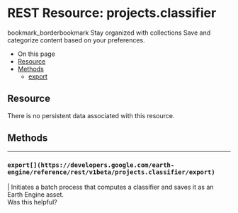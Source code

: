  
#  REST Resource: projects.classifier
bookmark_borderbookmark Stay organized with collections  Save and categorize content based on your preferences.
  * On this page
  * [Resource](https://developers.google.com/earth-engine/reference/rest/v1beta/projects.classifier#resource)
  * [Methods](https://developers.google.com/earth-engine/reference/rest/v1beta/projects.classifier#methods)
    * [export](https://developers.google.com/earth-engine/reference/rest/v1beta/projects.classifier#export)


## Resource
There is no persistent data associated with this resource.
## Methods  
---  
### `export[](https://developers.google.com/earth-engine/reference/rest/v1beta/projects.classifier/export)`
|  Initiates a batch process that computes a classifier and saves it as an Earth Engine asset.  
Was this helpful?
